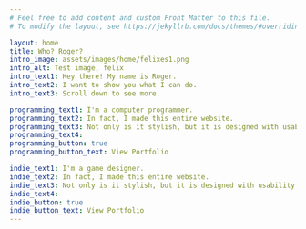 ```yaml
---
# Feel free to add content and custom Front Matter to this file.
# To modify the layout, see https://jekyllrb.com/docs/themes/#overriding-theme-defaults

layout: home
title: Who? Roger?
intro_image: assets/images/home/felixes1.png
intro_alt: Test image, felix
intro_text1: Hey there! My name is Roger.
intro_text2: I want to show you what I can do.
intro_text3: Scroll down to see more.

programming_text1: I'm a computer programmer.
programming_text2: In fact, I made this entire website.
programming_text3: Not only is it stylish, but it is designed with usability in mind. It's easy to update and modify with blog posts and custom pages without having to modify anything technical.
programming_text4:
programming_button: true
programming_button_text: View Portfolio

indie_text1: I'm a game designer.
indie_text2: In fact, I made this entire website.
indie_text3: Not only is it stylish, but it is designed with usability in mind. It's easy to update and modify with blog posts and custom pages without having to modify anything technical.
indie_text4:
indie_button: true
indie_button_text: View Portfolio
---
```

